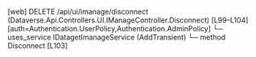 [web] DELETE /api/ui/imanage/disconnect  (Dataverse.Api.Controllers.UI.IManageController.Disconnect)  [L99–L104] [auth=Authentication.UserPolicy,Authentication.AdminPolicy]
  └─ uses_service IDatagetImanageService (AddTransient)
    └─ method Disconnect [L103]


